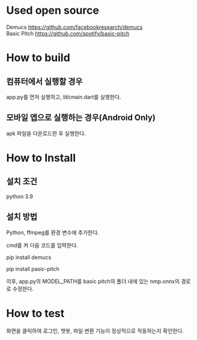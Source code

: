 # Used open source
Demucs https://github.com/facebookresearch/demucs <br> 
Basic Pitch https://github.com/spotify/basic-pitch

# How to build
## 컴퓨터에서 실행할 경우
app.py를 먼저 실행하고, lib\main.dart를 실행한다.

## 모바일 앱으로 실행하는 경우(Android Only)
apk 파일을 다운로드한 후 실행한다.

# How to Install 
## 설치 조건
python 3.9 


##  설치 방법
Python, ffmpeg를 환경 변수에 추가한다.

cmd를 켜 다음 코드를 입력한다. 

pip install demucs

pip install pasic-pitch

이후, app.py의 MODEL_PATH를 basic pitch의 폴더 내에 있는 nmp.onnx의 경로로 수정한다.



# How to test
화면을 클릭하여 로그인, 챗봇, 파일 변환 기능이 정상적으로 작동하는지 확인한다.
